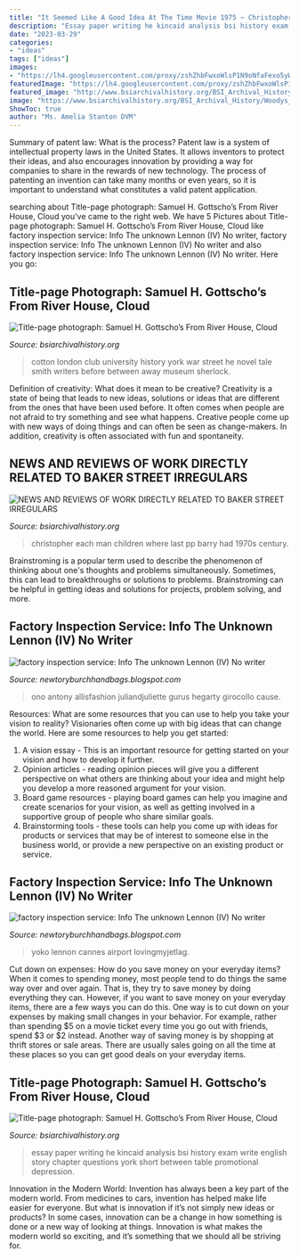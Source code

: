 ```yaml
---
title: "It Seemed Like A Good Idea At The Time Movie 1975 ~ Christopher Each Man Children Where Last Pp Barry Had 1970s Century"
description: "Essay paper writing he kincaid analysis bsi history exam write english story chapter questions york short between table promotional depression"
date: "2023-03-29"
categories:
- "ideas"
tags: ["ideas"]
images:
- "https://lh4.googleusercontent.com/proxy/zshZhbFwxoWlsP1N9oNfaFexo5yWX9yEYKMCy14xGnOH2tl1HS0qSfLMr2uyuHgYUiYa3TTlq1jVuI5jgv7T9jhvI2l4jEpdgdY_1m2gNKNgGENJVeAEQsG_VNjE8G-bMDsJCAivLs0=s0-d"
featuredImage: "https://lh4.googleusercontent.com/proxy/zshZhbFwxoWlsP1N9oNfaFexo5yWX9yEYKMCy14xGnOH2tl1HS0qSfLMr2uyuHgYUiYa3TTlq1jVuI5jgv7T9jhvI2l4jEpdgdY_1m2gNKNgGENJVeAEQsG_VNjE8G-bMDsJCAivLs0=s0-d"
featured_image: "http://www.bsiarchivalhistory.org/BSI_Archival_History/Reviews_dept_files/droppedImage_2.jpg"
image: "https://www.bsiarchivalhistory.org/BSI_Archival_History/Woodys_pt_1_files/droppedImage_12.png"
ShowToc: true
author: "Ms. Amelia Stanton DVM"
---
```



Summary of patent law: What is the process?
Patent law is a system of intellectual property laws in the United States. It allows inventors to protect their ideas, and also encourages innovation by providing a way for companies to share in the rewards of new technology. The process of patenting an invention can take many months or even years, so it is important to understand what constitutes a valid patent application.

	

		
searching about Title-page photograph: Samuel H. Gottscho’s From River House, Cloud you've came to the right web. We have 5 Pictures about Title-page photograph: Samuel H. Gottscho’s From River House, Cloud like factory inspection service: Info The unknown Lennon (IV) No writer, factory inspection service: Info The unknown Lennon (IV) No writer and also factory inspection service: Info The unknown Lennon (IV) No writer. Here you go:
		
    
## Title-page Photograph: Samuel H. Gottscho’s From River House, Cloud

<img loading=lazy src="https://www.bsiarchivalhistory.org/BSI_Archival_History/Woodys_pt_1_files/droppedImage_2.jpg" onerror="this.onerror=null;this.src='https://tse3.mm.bing.net/th?id=OIP.qMal1b09KK-uw-7HehrEUgHaGW&amp;pid=15.1';" alt="Title-page photograph: Samuel H. Gottscho’s From River House, Cloud">

_Source: bsiarchivalhistory.org_

>cotton london club university history york war street he novel tale smith writers before between away museum sherlock. 

	

Definition of creativity: What does it mean to be creative?
Creativity is a state of being that leads to new ideas, solutions or ideas that are different from the ones that have been used before. It often comes when people are not afraid to try something and see what happens. Creative people come up with new ways of doing things and can often be seen as change-makers. In addition, creativity is often associated with fun and spontaneity.

    
## NEWS AND REVIEWS OF WORK DIRECTLY RELATED TO BAKER STREET IRREGULARS

<img loading=lazy src="http://www.bsiarchivalhistory.org/BSI_Archival_History/Reviews_dept_files/droppedImage_2.jpg" onerror="this.onerror=null;this.src='https://tse4.mm.bing.net/th?id=OIP.3KINCB8F1EqnLew4y6x8JAHaJ9&amp;pid=15.1';" alt="NEWS AND REVIEWS OF WORK DIRECTLY RELATED TO BAKER STREET IRREGULARS">

_Source: bsiarchivalhistory.org_

>christopher each man children where last pp barry had 1970s century. 

	

Brainstroming is a popular term used to describe the phenomenon of thinking about one's thoughts and problems simultaneously. Sometimes, this can lead to breakthroughs or solutions to problems. Brainstroming can be helpful in getting ideas and solutions for projects, problem solving, and more.

    
## Factory Inspection Service: Info The Unknown Lennon (IV) No Writer

<img loading=lazy src="https://lh4.googleusercontent.com/proxy/zshZhbFwxoWlsP1N9oNfaFexo5yWX9yEYKMCy14xGnOH2tl1HS0qSfLMr2uyuHgYUiYa3TTlq1jVuI5jgv7T9jhvI2l4jEpdgdY_1m2gNKNgGENJVeAEQsG_VNjE8G-bMDsJCAivLs0=s0-d" onerror="this.onerror=null;this.src='https://tse1.mm.bing.net/th?id=OIP.4yse3_FplV8XEq1Avd9E0QAAAA&amp;pid=15.1';" alt="factory inspection service: Info The unknown Lennon (IV) No writer">

_Source: newtoryburchhandbags.blogspot.com_

>ono antony allisfashion juliandjuliette gurus hegarty girocollo cause. 

	

Resources: What are some resources that you can use to help you take your vision to reality?
Visionaries often come up with big ideas that can change the world. Here are some resources to help you get started: 
1. A vision essay - This is an important resource for getting started on your vision and how to develop it further. 
2. Opinion articles - reading opinion pieces will give you a different perspective on what others are thinking about your idea and might help you develop a more reasoned argument for your vision. 
3. Board game resources - playing board games can help you imagine and create scenarios for your vision, as well as getting involved in a supportive group of people who share similar goals. 
4. Brainstorming tools - these tools can help you come up with ideas for products or services that may be of interest to someone else in the business world, or provide a new perspective on an existing product or service.

    
## Factory Inspection Service: Info The Unknown Lennon (IV) No Writer

<img loading=lazy src="https://lh5.googleusercontent.com/proxy/k-b8DNVMWz-cEq5NN447YvWI5Q8xQvLbHIDnFKGloJxwt2aOQj5CXH5sQLSRiR1TaC3r3MVSCihj4Jpa7K56D85-eV9JPSK0yHtdJqZVTdn6OqGkMPc1iPxBuG03MhtkWMp628CebFA=s0-d" onerror="this.onerror=null;this.src='https://tse2.mm.bing.net/th?id=OIP.lR3BYxDrrv9Jo2tUs7F_MQAAAA&amp;pid=15.1';" alt="factory inspection service: Info The unknown Lennon (IV) No writer">

_Source: newtoryburchhandbags.blogspot.com_

>yoko lennon cannes airport lovingmyjetlag. 

	

Cut down on expenses: How do you save money on your everyday items?
When it comes to spending money, most people tend to do things the same way over and over again. That is, they try to save money by doing everything they can. However, if you want to save money on your everyday items, there are a few ways you can do this. One way is to cut down on your expenses by making small changes in your behavior. For example, rather than spending $5 on a movie ticket every time you go out with friends, spend $3 or $2 instead. Another way of saving money is by shopping at thrift stores or sale areas. There are usually sales going on all the time at these places so you can get good deals on your everyday items.

    
## Title-page Photograph: Samuel H. Gottscho’s From River House, Cloud

<img loading=lazy src="https://www.bsiarchivalhistory.org/BSI_Archival_History/Woodys_pt_1_files/droppedImage_12.png" onerror="this.onerror=null;this.src='https://tse1.mm.bing.net/th?id=OIP.zEna_Z3XFP4YMO1nd7NVSwHaIQ&amp;pid=15.1';" alt="Title-page photograph: Samuel H. Gottscho’s From River House, Cloud">

_Source: bsiarchivalhistory.org_

>essay paper writing he kincaid analysis bsi history exam write english story chapter questions york short between table promotional depression. 

	

Innovation in the Modern World:
Invention has always been a key part of the modern world. From medicines to cars, invention has helped make life easier for everyone. But what is innovation if it’s not simply new ideas or products? In some cases, innovation can be a change in how something is done or a new way of looking at things. Innovation is what makes the modern world so exciting, and it’s something that we should all be striving for.

